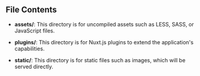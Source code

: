 ## File Contents

- **assets/**:
This directory is for uncompiled assets such as LESS, SASS, or JavaScript files.

- **plugins/**:
This directory is for Nuxt.js plugins to extend the application's capabilities.

- **static/**:
This directory is for static files such as images, which will be served directly.
